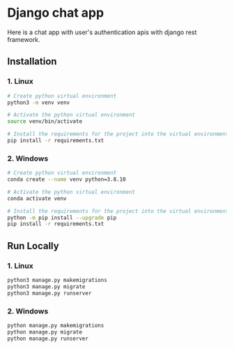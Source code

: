 
# Django chat app

Here is a chat app with user's authentication apis with django rest framework.


## Installation
### 1. Linux

```bash
# Create python virtual environment
python3 -m venv venv

# Activate the python virtual environment
source venv/bin/activate

# Install the requirements for the project into the virtual environment
pip install -r requirements.txt
```

### 2. Windows

```bash
# Create python virtual environment
conda create --name venv python=3.8.10

# Activate the python virtual environment
conda activate venv

# Install the requirements for the project into the virtual environment
python -m pip install --upgrade pip
pip install -r requirements.txt

```

## Run Locally

### 1. Linux

```bash
python3 manage.py makemigrations
python3 manage.py migrate
python3 manage.py runserver
```

### 2. Windows

```bash
python manage.py makemigrations
python manage.py migrate
python manage.py runserver
```
